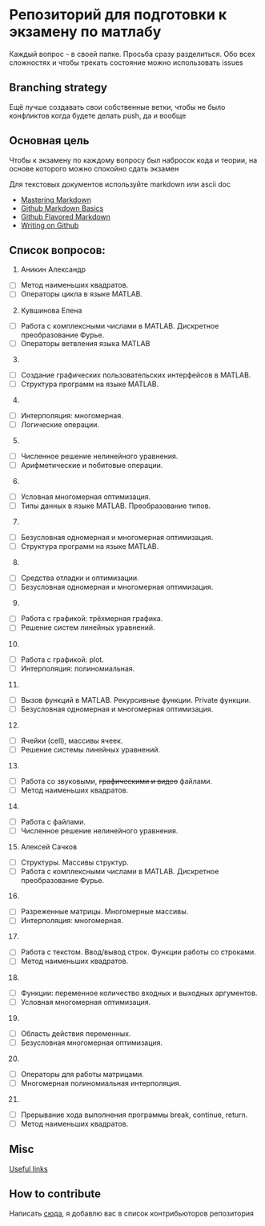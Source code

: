  # Репозиторий для подготовки к экзамену по матлабу

Каждый вопрос - в своей папке. 
Просьба сразу разделиться. Обо всех сложностях и чтобы трекать состояние можно использовать issues

## Branching strategy

Ещё лучше создавать свои собственные ветки, чтобы не было конфликтов когда будете делать push, да и вообще

## Основная цель 

Чтобы к экзамену по каждому вопросу был набросок кода и теории, на основе которого можно спокойно сдать экзамен

Для текстовых документов используйте markdown или ascii doc

* [Mastering Markdown](https://guides.github.com/features/mastering-markdown/)
* [Github Markdown Basics](https://help.github.com/articles/markdown-basics/)
* [Github Flavored Markdown](https://help.github.com/articles/github-flavored-markdown/)
* [Writing on Github](https://help.github.com/articles/writing-on-github/)

## Список вопросов:

1. Аникин Александр
  - [ ] Метод наименьших квадратов.
  - [ ] Операторы цикла в языке MATLAB.
2. Кувшинова Елена
  - [ ] Работа с комплексными числами в MATLAB. Дискретное преобразование Фурье.
  - [ ] Операторы ветвления языка MATLAB
3. 
  - [ ] Создание графических пользовательских интерфейсов в MATLAB.
  - [ ] Структура программ на языке MATLAB.
4. 
  - [ ] Интерполяция: многомерная.
  - [ ] Логические операции.
5. 
  - [ ] Численное решение нелинейного уравнения.
  - [ ] Арифметические и побитовые операции.
6. 
  - [ ] Условная многомерная оптимизация.
  - [ ] Типы данных в языке MATLAB.  Преобразование типов.
7. 
  - [ ] Безусловная одномерная и многомерная оптимизация.
  - [ ] Структура программ на языке MATLAB.
8. 
  - [ ] Средства отладки и оптимизации.
  - [ ] Безусловная одномерная и многомерная оптимизация.
9. 
  - [ ] Работа с графикой: трёхмерная графика.
  - [ ] Решение систем линейных уравнений.
10. 
  - [ ] Работа с графикой: plot.
  - [ ] Интерполяция: полиномиальная.
11. 
  - [ ] Вызов функций в MATLAB. Рекурсивные функции. Private функции.
  - [ ] Безусловная одномерная и многомерная оптимизация.
12. 
  - [ ] Ячейки (cell), массивы ячеек.
  - [ ] Решение системы линейных уравнений.
13. 
  - [ ] Работа со звуковыми, ~~графическими и видео~~ файлами.
  - [ ] Метод наименьших квадратов.
14. 
  - [ ] Работа с файлами.
  - [ ] Численное решение нелинейного уравнения.
15. Алексей Сачков
  - [ ] Структуры. Массивы структур.
  - [ ] Работа с комплексными числами в MATLAB. Дискретное преобразование Фурье.
16. 
  - [ ] Разреженные матрицы. Многомерные массивы.
  - [ ] Интерполяция: многомерная.
17. 
  - [ ] Работа с текстом. Ввод/вывод строк. Функции работы со строками.
  - [ ] Метод наименьших квадратов.
18. 
  - [ ] Функции: переменное количество входных и выходных аргументов.
  - [ ] Условная многомерная оптимизация.
19. 
  - [ ] Область действия переменных.
  - [ ] Безусловная многомерная оптимизация.
20. 
  - [ ] Операторы для работы матрицами.
  - [ ] Многомерная полиномиальная интерполяция.
21. 
  - [ ] Прерывание хода выполнения программы break, continue, return.
  - [ ] Метод наименьших квадратов.

## Misc

[Useful links](useful-links.md)

## How to contribute

Написать [сюда](http://vk.com/d_c_l_x_v_i), я добавлю вас в список контрибьюторов репозитория